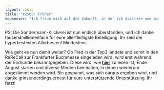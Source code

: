 ```yaml
---
layout: comic
title: "#2508: Früher"
mouseover: "Ich freue mich auf die Zukunft, in der ich dasitzen und mich an frühere Tage erinnern werde, in denen ich dasaß und mich auf die Zukunft freute, in der ich..."
---
```


PS:
Die Sondermann-Klickerei ist nun endlich überstanden, und ich danke tausendmillionenfach für eure allerfleißigste Beteiligung. Ihr seid die hyperbestesten Allerbesten! Mindestens.

Wie geht es nun damit weiter? 
Ob Fred in der Top3 landete und somit in den ReReCall zur Frankfurter Buchmesse eingeladen wird, wird erst während der Endrunde bekanntgegeben. Diese wird, wie <a href="http://mycomicsde.blogspot.de/2012/07/web-sondermann-vorrunde-endet-heute.html"><strong>hier</strong></a> zu lesen ist, Ende August starten und diverse Medien beinhalten, in denen wiederum abgestimmt werden wird. 
Bin gespannt, was sich daraus ergeben wird, und danke grinsenderdings erneut für eure unterstützende Unterstützung.
Ihr fetzt!
